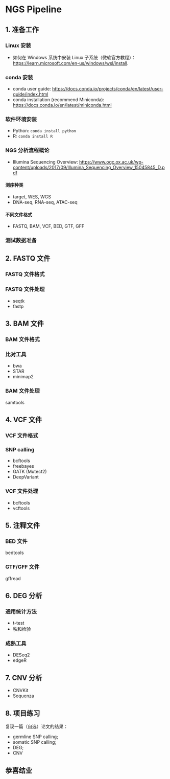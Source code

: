 # NGS Pipeline

## 1. 准备工作

### Linux 安装

- 如何在 Windows 系统中安装 Linux 子系统（微软官方教程）：https://learn.microsoft.com/en-us/windows/wsl/install.

### conda 安装

- conda user guide: https://docs.conda.io/projects/conda/en/latest/user-guide/index.html
- conda installation (recommend Miniconda): https://docs.conda.io/en/latest/miniconda.html

### 软件环境安装

- Python: `conda install python`
- R: `conda install R`

### NGS 分析流程概论

- Illumina Sequencing Overview: https://www.ogc.ox.ac.uk/wp-content/uploads/2017/09/Illumina_Sequencing_Overview_15045845_D.pdf

#### 测序种类

- target, WES, WGS
- DNA-seq, RNA-seq, ATAC-seq

#### 不同文件格式

- FASTQ, BAM, VCF, BED, GTF, GFF

### 测试数据准备

## 2. FASTQ 文件

### FASTQ 文件格式

### FASTQ 文件处理

- seqtk
- fastp

## 3. BAM 文件

### BAM 文件格式

### 比对工具

- bwa
- STAR
- minimap2

### BAM 文件处理

samtools

## 4. VCF 文件

### VCF 文件格式

### SNP calling

- bcftools
- freebayes
- GATK (Mutect2)
- DeepVariant

### VCF 文件处理

- bcftools
- vcftools

## 5. 注释文件

### BED 文件

bedtools

### GTF/GFF 文件

gffread

## 6. DEG 分析

### 通用统计方法

- t-test
- 秩和检验

### 成熟工具

- DESeq2
- edgeR

## 7. CNV 分析

- CNVKit
- Sequenza

## 8. 项目练习

复现一篇（自选）论文的结果：

- germline SNP calling;
- somatic SNP calling;
- DEG;
- CNV

## 恭喜结业
